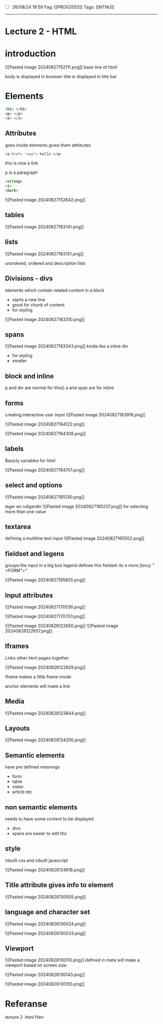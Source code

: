 - [ ] 26/08/24 19:59
Fag: [[PROG2053]]
Tags: [[NTNU]]
___

# Lecture 2 - HTML

# introduction
![[Pasted image 20240827152111.png]]
base line of html

body is displayed in browser
title is displayed in title bar


# Elements

```html
<h1> </h1>
<p> </p>
<i> </i>
```



## Attributes
goes inside elements gives them attributes

```html
<a href= "www"> hello </a>
```
this is now a link 

p is  a paragraph

```html
<strong>
<i>
<mark>

```
![[Pasted image 20240827152642.png]]

## tables
![[Pasted image 20240827163141.png]]

## lists
![[Pasted image 20240827163151.png]]

unordered, ordered and description lists

## Divisions - divs
elements which contain related content in a block
- starts a new line
- good for chunk of content
- for styling

![[Pasted image 20240827163310.png]]


## spans
![[Pasted image 20240827163343.png]]
kinda like a inline div
- for styling
- smaller

## block and inline
p and div are normal for this()
a and span are for inline

## forms
creating interactive user input
![[Pasted image 20240827163916.png]]


![[Pasted image 20240827164122.png]]

![[Pasted image 20240827164308.png]]


## labels
Basicly variables for html

![[Pasted image 20240827164701.png]]

## select and options
![[Pasted image 20240827165130.png]]

lager en rullgardin
![[Pasted image 20240827165237.png]]
for selecting more than one value

## textarea
defining a multiline text input
![[Pasted image 20240827165502.png]]

## fieldset and legens
groups the input in a big box
legend defines this fieldset
*its a more fancy "<FORM">"*


![[Pasted image 20240827165855.png]]

## Input attributes
![[Pasted image 20240827170536.png]]

![[Pasted image 20240827170703.png]]

![[Pasted image 20240828122650.png]]
![[Pasted image 20240828122657.png]]

## Iframes
Links other html pages together

![[Pasted image 20240828122829.png]]

iframe makes a little frame inside

anchor elements will make a link

## Media
![[Pasted image 20240828123844.png]]

## Layouts
![[Pasted image 20240828124200.png]]

## Semantic elements
have pre defined meanings
- form
- table
- video
- article etc
## non semantic elements
needs to have some content to be displayed
- divs
- spans
are easier to edit tho


## style
inbuilt css
and inbuilt javascript

![[Pasted image 20240828124818.png]]


## Title attribute gives info to element
![[Pasted image 20240828130005.png]]

## language and character set
![[Pasted image 20240828130024.png]]

![[Pasted image 20240828130033.png]]

## Viewport
![[Pasted image 20240828130110.png]]
defined in meta
will make a viewport based on screen size

![[Pasted image 20240828130143.png]]

![[Pasted image 20240828130155.png]]




# Referanse
lecture 2
.html filen